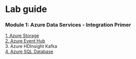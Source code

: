 
# Lab guide

### Module 1: Azure Data Services - Integration Primer
[1.  Azure Storage](module-1/00-Azure-Storage-Lab.md)<br>
[2.  Azure Event Hub](module-1/02-Azure-Event-Hub-Lab.md)<br>
3.  Azure HDInsight Kafka<br>
[4.  Azure SQL Database](module-1/03-Azure-SQL-Database.md)<br> 
